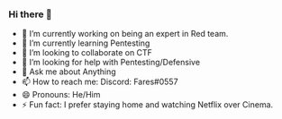 ### Hi there 👋


- 🔭 I’m currently working on being an expert in Red team.
- 🌱 I’m currently learning Pentesting
- 👯 I’m looking to collaborate on CTF
- 🤔 I’m looking for help with Pentesting/Defensive
- 💬 Ask me about Anything
- 📫 How to reach me: Discord: Fares#0557
- 😄 Pronouns: He/Him
- ⚡ Fun fact: I prefer staying home and watching Netflix over Cinema.
